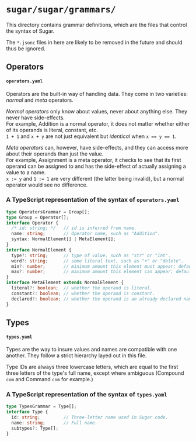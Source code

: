 # `sugar/sugar/grammars/`
This directory contains grammar definitions,
which are the files that control the syntax of Sugar.

The `*.jsonc` files in here are likely to be removed in the future
and should thus be ignored.

## Operators
#### `operators.yaml`
Operators are the built-in way of handling data.
They come in two varieties: _normal_ and _meta_ operators.

_Normal operators_ only know about values, never about anything else.
They never have side-effects.  
For example, Addition is a normal operator,
it does not matter whether either of its operands is literal, constant, etc.  
`1 + 1` and `x + y` are  not just equivalent but _identical_ when `x == y == 1`.

_Meta operators_ can, however, have side-effects,
and they can access more about their operands than just the value.  
For example, Assignment is a meta operator,
it checks to see that its first operand can be assigned to
and has the side-effect of actually assigning a value to a name.  
`x := y` and `1 := 1` are very different (the latter being invalid),
but a normal operator would see no difference.

### A TypeScript representation of the syntax of `operators.yaml`
```typescript
type OperatorsGrammar = Group[];
type Group = Operator[];
interface Operator {
  /* id: string; */   // id is inferred from name.
  name: string;       // Operator name, such as "Addition".
  syntax: NormalElement[] | MetaElement[];
}
interface NormalElement {
  type?: string;      // type of value, such as "str" or "int".
  word?: string;      // some literal text, such as "+" or "delete".
  min?: number;       // minimum amount this element must appear; default = 1.
  max?: number;       // maximum amount this element can appear; default = 1.
}
interface MetaElement extends NormalElement {
  literal?: boolean;  // whether the operand is literal.
  constant?: boolean; // whether the operand is constant.
  declared?: boolean; // whether the operand is an already declared name.
}
```

## Types
#### `types.yaml`
Types are the way to insure values and names are compatible with one another.
They follow a strict hierarchy layed out in this file.

Type IDs are always three lowercase letters,
which are equal to the first three letters of the type's full name,
except where ambiguous (Compound `com` and Command `com` for example.)

### A TypeScript representation of the syntax of `types.yaml`
```typescript
type TypesGrammar = Type[];
interface Type {
  id: string;         // Three-letter name used in Sugar code.
  name: string;       // Full name.
  subtypes?: Type[];
}
```
